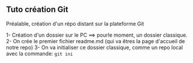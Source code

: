 Tuto création Git
----

Préalable, création d'un répo distant sur la plateforme Git

1- Création d'un dossier sur le PC ==> pourle moment, un dossier classique.
2- On crée le premier fichier readme.md (qui va êtres la page d'accueil de notre repo)
3- On va initialiser ce dossier classique, comme un repo local avec la commande:
```git ini```
